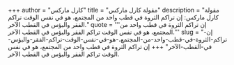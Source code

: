 +++
author = "كارل ماركس"
title = "مقولة كارل ماركس"
description = "مقولة كارل ماركس: إن تراكم الثروة في قطب واحد من المجتمع، هو في نفس الوقت تراكم الفقر والبؤس في القطب الآخر."
quote = '''إن تراكم الثروة في قطب واحد من المجتمع، هو في نفس الوقت تراكم الفقر والبؤس في القطب الآخر.'''
slug = "إن-تراكم-الثروة-في-قطب-واحد-من-المجتمع،-هو-في-نفس-الوقت-تراكم-الفقر-والبؤس-في-القطب-الآخر"
+++
إن تراكم الثروة في قطب واحد من المجتمع، هو في نفس الوقت تراكم الفقر والبؤس في القطب الآخر.
